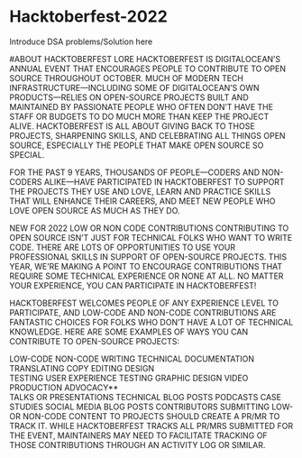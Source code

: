 # Hacktoberfest-2022
Introduce DSA problems/Solution here 

#ABOUT
HACKTOBERFEST LORE
HACKTOBERFEST IS DIGITALOCEAN’S ANNUAL EVENT THAT ENCOURAGES PEOPLE TO CONTRIBUTE TO OPEN SOURCE THROUGHOUT OCTOBER. MUCH OF MODERN TECH INFRASTRUCTURE—INCLUDING SOME OF DIGITALOCEAN’S OWN PRODUCTS—RELIES ON OPEN-SOURCE PROJECTS BUILT AND MAINTAINED BY PASSIONATE PEOPLE WHO OFTEN DON’T HAVE THE STAFF OR BUDGETS TO DO MUCH MORE THAN KEEP THE PROJECT ALIVE. HACKTOBERFEST IS ALL ABOUT GIVING BACK TO THOSE PROJECTS, SHARPENING SKILLS, AND CELEBRATING ALL THINGS OPEN SOURCE, ESPECIALLY THE PEOPLE THAT MAKE OPEN SOURCE SO SPECIAL.

FOR THE PAST 9 YEARS, THOUSANDS OF PEOPLE—CODERS AND NON-CODERS ALIKE—HAVE PARTICIPATED IN HACKTOBERFEST TO SUPPORT THE PROJECTS THEY USE AND LOVE, LEARN AND PRACTICE SKILLS THAT WILL ENHANCE THEIR CAREERS, AND MEET NEW PEOPLE WHO LOVE OPEN SOURCE AS MUCH AS THEY DO.


NEW FOR 2022
LOW OR NON CODE CONTRIBUTIONS
CONTRIBUTING TO OPEN SOURCE ISN’T JUST FOR TECHNICAL FOLKS WHO WANT TO WRITE CODE. THERE ARE LOTS OF OPPORTUNITIES TO USE YOUR PROFESSIONAL SKILLS IN SUPPORT OF OPEN-SOURCE PROJECTS. THIS YEAR, WE’RE MAKING A POINT TO ENCOURAGE CONTRIBUTIONS THAT REQUIRE SOME TECHNICAL EXPERIENCE OR NONE AT ALL. NO MATTER YOUR EXPERIENCE, YOU CAN PARTICIPATE IN HACKTOBERFEST!

HACKTOBERFEST WELCOMES PEOPLE OF ANY EXPERIENCE LEVEL TO PARTICIPATE, AND LOW-CODE AND NON-CODE CONTRIBUTIONS ARE FANTASTIC CHOICES FOR FOLKS WHO DON’T HAVE A LOT OF TECHNICAL KNOWLEDGE. HERE ARE SOME EXAMPLES OF WAYS YOU CAN CONTRIBUTE TO OPEN-SOURCE PROJECTS:

LOW-CODE	NON-CODE
WRITING	
TECHNICAL DOCUMENTATION
TRANSLATING
COPY EDITING
DESIGN	
TESTING
USER EXPERIENCE TESTING
GRAPHIC DESIGN
VIDEO PRODUCTION
ADVOCACY**	
TALKS OR PRESENTATIONS
TECHNICAL BLOG POSTS
PODCASTS
CASE STUDIES
SOCIAL MEDIA
BLOG POSTS
CONTRIBUTORS SUBMITTING LOW- OR NON-CODE CONTENT TO PROJECTS SHOULD CREATE A PR/MR TO TRACK IT. WHILE HACKTOBERFEST TRACKS ALL PR/MRS SUBMITTED FOR THE EVENT, MAINTAINERS MAY NEED TO FACILITATE TRACKING OF THOSE CONTRIBUTIONS THROUGH AN ACTIVITY LOG OR SIMILAR.
